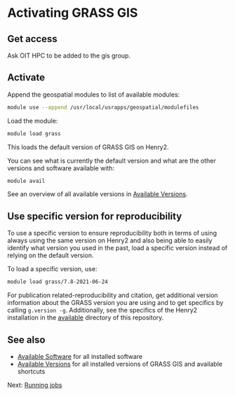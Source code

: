 # Activating GRASS GIS

## Get access

Ask OIT HPC to be added to the gis group.

## Activate

Append the geospatial modules to list of available modules:

```sh
module use --append /usr/local/usrapps/geospatial/modulefiles
```

Load the module:

```sh
module load grass
```

This loads the default version of GRASS GIS on Henry2.

You can see what is currently the default version and what are the other versions
and software available with:

```sh
module avail
```

See an overview of all available versions in [Available Versions](available.md).

## Use specific version for reproducibility

To use a specific version to ensure reproducibility both in terms
of using always using the same version on Henry2 and also being
able to easily identify what version you used in the past,
load a specific version instead of relying on the default version.

To load a specific version, use:

```sh
module load grass/7.8-2021-06-24
```

For publication related-reproducibility and citation,
get additional version information about the
GRASS version you are using and to get specifics by calling `g.version -g`.
Additionally, see the specifics of the Henry2 installation in the
[available](../available) directory of this repository.

## See also

- [Available Software](software.md) for all installed software
- [Available Versions](available.md) for all installed versions of GRASS GIS and available shortcuts

Next: [Running jobs](jobs.md)
